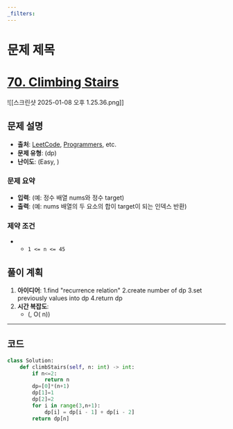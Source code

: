 ```yaml
---
_filters:
---
```


# 문제 제목
# [70. Climbing Stairs](https://leetcode.com/problems/climbing-stairs/)

![[스크린샷 2025-01-08 오후 1.25.36.png]]
## 문제 설명
- **출처**: [LeetCode](https://leetcode.com), [Programmers](https://programmers.co.kr), etc.
- **문제 유형**: (dp)
- **난이도**: (Easy, )


### 문제 요약
- **입력**: (예: 정수 배열 nums와 정수 target)
- **출력**: (예: nums 배열의 두 요소의 합이 target이 되는 인덱스 반환)

### 제약 조건
- - `1 <= n <= 45`



## 풀이 계획
1. **아이디어**: 
   1.find "recurrence relation" 
	2.create number of dp
	3.set previously values into dp
	4.return dp
1. **시간 복잡도**:
   - (, O( n))

---

## 코드
```python
class Solution:
    def climbStairs(self, n: int) -> int:
        if n<=2:
            return n
        dp=[0]*(n+1)
        dp[1]=1
        dp[2]=2
        for i in range(3,n+1):
            dp[i] = dp[i - 1] + dp[i - 2]
        return dp[n]

            

                

